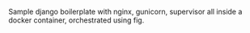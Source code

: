 Sample django boilerplate with nginx, gunicorn, supervisor all inside a docker container, orchestrated using fig.  
